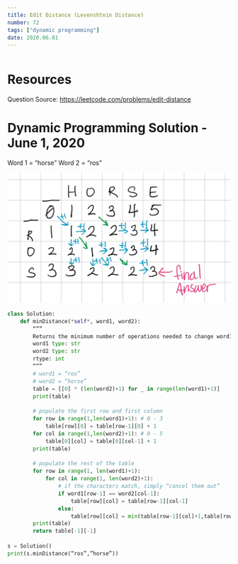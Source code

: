 ```yaml
---
title: Edit Distance (Levenshtein Distance)
number: 72
tags: ["dynamic programming"]
date: 2020.06.01
---
```


```toc

```

# Resources

Question Source: https://leetcode.com/problems/edit-distance

# Dynamic Programming Solution - June 1, 2020
Word 1 = “horse”
Word 2 = “ros”

![](72_Edit%20Distance_Levenshtein_Distance/2231F871-96A4-4BD7-A937-50B2F6AE4544.png)

```py
class Solution:
    def minDistance(*self*, word1, word2):
        “””
        Returns the minimum number of operations needed to change word1 into word2
        word1 type: str
        word2 type: str
        rtype: int
        “””
        # word1 = “ros”
        # word2 = “horse”
        table = [[0] * (len(word2)+1) for _ in range(len(word1)+1)]
        print(table)

        # populate the first row and first column
        for row in range(1,len(word1)+1): # 0 - 3
            table[row][0] = table[row-1][0] + 1
        for col in range(1,len(word2)+1): # 0 - 5
            table[0][col] = table[0][col-1] + 1
        print(table)
                
        # populate the rest of the table
        for row in range(1, len(word1)+1):
            for col in range(1, len(word2)+1):
                # if the characters match, simply “cancel them out”
                if word1[row-1] == word2[col-1]:
                    table[row][col] = table[row-1][col-1]
                else:
                    table[row][col] = min(table[row-1][col]+1,table[row][col-1]+1,table[row-1][col-1]+1)
        print(table)
        return table[-1][-1]

s = Solution()
print(s.minDistance(“ros”,”horse”))
```
